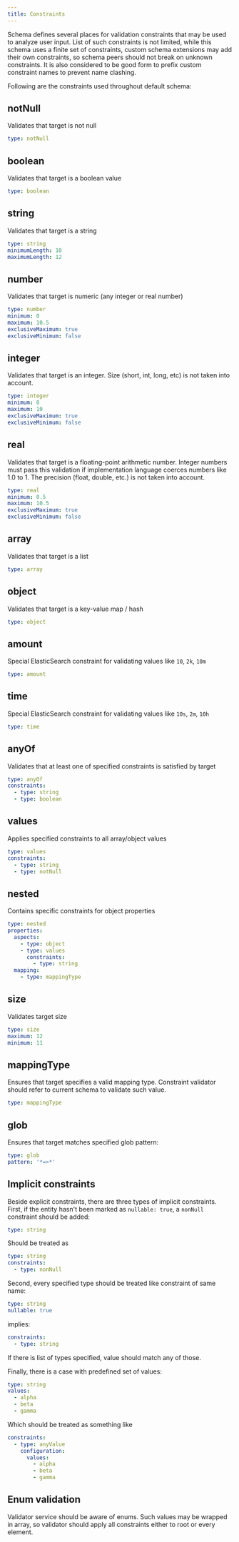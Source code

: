 ```yaml
---
title: Constraints
---
```



Schema defines several places for validation constraints that may be
used to analyze user input. List of such constraints is not limited,
while this schema uses a finite set of constraints, custom schema
extensions may add their own constraints, so schema peers should not
break on unknown constraints. It is also considered to be good form to
prefix custom constraint names to prevent name clashing.

Following are the constraints used throughout default schema: 

## notNull

Validates that target is not null

```yaml
type: notNull
```

## boolean

Validates that target is a boolean value

```yaml
type: boolean
```

## string

Validates that target is a string

```yaml
type: string
minimumLength: 10
maximumLength: 12
```

## number

Validates that target is numeric (any integer or real number)

```yaml
type: number
minimum: 0
maximum: 10.5
exclusiveMaximum: true
exclusiveMinimum: false
```

## integer

Validates that target is an integer. Size (short, int, long, etc) is
not taken into account.

```yaml
type: integer
minimum: 0
maximum: 10
exclusiveMaximum: true
exclusiveMinimum: false
```

## real

Validates that target is a floating-point arithmetic number. Integer
numbers must pass this validation if implementation language coerces
numbers like 1.0 to 1. The precision (float, double, etc.) is not taken
into account.

```yaml
type: real
minimum: 0.5
maximum: 10.5
exclusiveMaximum: true
exclusiveMinimum: false
```

## array

Validates that target is a list

```yaml
type: array
```

## object

Validates that target is a key-value map / hash

```yaml
type: object
```

## amount

Special ElasticSearch constraint for validating values like `10`, `2k`,
`10m`

```yaml
type: amount
```

## time

Special ElasticSearch constraint for validating values like `10s`, 
`2m`, `10h`

```yaml
type: time
```

## anyOf

Validates that at least one of specified constraints is satisfied by
target

```yaml
type: anyOf
constraints:
  - type: string
  - type: boolean
```

## values

Applies specified constraints to all array/object values

```yaml
type: values
constraints:
  - type: string
  - type: notNull
```

## nested

Contains specific constraints for object properties

```yaml
type: nested
properties:
  aspects:
    - type: object
    - type: values
      constraints:
        - type: string
  mapping:
    - type: mappingType
```

## size

Validates target size

```yaml
type: size
maximum: 12
minimum: 11
```

## mappingType

Ensures that target specifies a valid mapping type. Constraint 
validator should refer to current schema to validate such value.

```yaml
type: mappingType
```

## glob

Ensures that target matches specified glob pattern:

```yaml
type: glob
pattern: '*=>*'
```

## Implicit constraints

Beside explicit constraints, there are three types of implicit 
constraints. First, if the entity hasn't been marked as 
`nullable: true`, a `nonNull` constraint should be added:

```yaml
type: string
```

Should be treated as 

```yaml
type: string
constraints:
  - type: nonNull
```
 
Second, every specified type should be treated like constraint of 
same name:

```yaml
type: string
nullable: true
``` 

implies:

```yaml
constraints:
  - type: string
```

If there is list of types specified, value should match any of those.

Finally, there is a case with predefined set of values:

```yaml
type: string
values:
  - alpha
  - beta
  - gamma
```

Which should be treated as something like

```yaml
constraints:
  - type: anyValue
    configuration:
      values:
        - alpha
        - beta
        - gamma
```

## Enum validation

Validator service should be aware of enums. Such values may be wrapped
in array, so validator should apply all constraints either to root or
every element.
